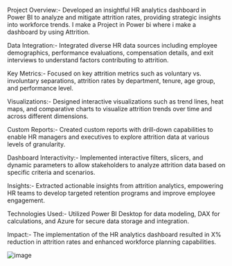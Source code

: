 Project Overview:- 
Developed an insightful HR analytics dashboard in Power BI to analyze and mitigate attrition rates, providing strategic insights into workforce trends. I make a Project in Power bi where i make a dashboard by using Attrition.

Data Integration:- 
Integrated diverse HR data sources including employee demographics, performance evaluations, compensation details, and exit interviews to understand factors contributing to attrition.

Key Metrics:- 
Focused on key attrition metrics such as voluntary vs. involuntary separations, attrition rates by department, tenure, age group, and performance level.

Visualizations:- 
Designed interactive visualizations such as trend lines, heat maps, and comparative charts to visualize attrition trends over time and across different dimensions.

Custom Reports:- 
Created custom reports with drill-down capabilities to enable HR managers and executives to explore attrition data at various levels of granularity.

Dashboard Interactivity:-
Implemented interactive filters, slicers, and dynamic parameters to allow stakeholders to analyze attrition data based on specific criteria and scenarios.

Insights:- 
Extracted actionable insights from attrition analytics, empowering HR teams to develop targeted retention programs and improve employee engagement.

Technologies Used:- 
Utilized Power BI Desktop for data modeling, DAX for calculations, and Azure for secure data storage and integration.

Impact:- 
The implementation of the HR analytics dashboard resulted in X% reduction in attrition rates and enhanced workforce planning capabilities.

![image](https://github.com/user-attachments/assets/25bca731-f114-4164-b097-da14020081f6)
